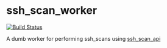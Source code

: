 # ssh_scan_worker

[![Build Status](https://secure.travis-ci.org/mozilla/ssh_scan_worker.png)](http://travis-ci.org/mozilla/ssh_scan_worker)

A dumb worker for performing ssh_scans using [ssh_scan_api](https://github.com/mozilla/ssh_scan_api)